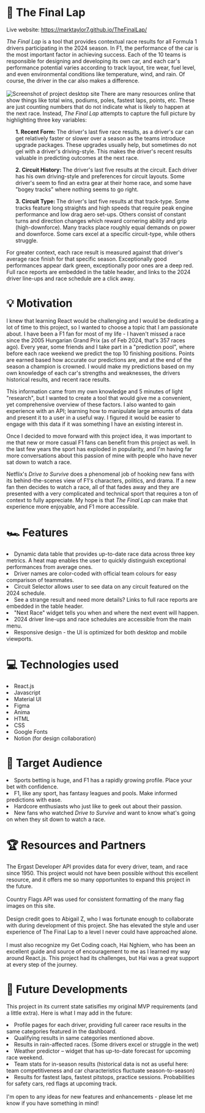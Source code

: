 # 🏁 The Final Lap

Live website: https://marktaylor7.github.io/TheFinalLap/

<i>The Final Lap</i> is a tool that provides contextual race results for all Formula 1 drivers participating in the 2024 season. In F1, the performance of the car is the most important factor in achieving success. Each of the 10 teams is responsible for designing and developing its own car, and each car's performance potential varies according to track layout, tire wear, fuel level, and even environmental conditions like temperature, wind, and rain. Of course, the driver in the car also makes a difference.<br/>
        <br/>
![Screenshot of project desktop site](src/assets/images/screenshots/desktopTitle.png)
        There are many resources online that show things like total wins, podiums, poles, fastest laps, points, etc. These are just counting numbers that do not indicate what is likely to happen at the next race. Instead, <i>The Final Lap</i> attempts to capture the full picture by highlighting three key variables:<br/>
        <ol><b>1. Recent Form: </b>The driver's last five race results, as a driver's car can get relatively faster or slower over a season as the teams introduce upgrade packages. These upgrades usually help, but sometimes do not gel with a driver's driving-style. This makes the driver's recent results valuable in predicting outcomes at the next race.  </ol>
        <ol><b>2. Circuit History: </b>The driver's last five results at the circuit. Each driver has his own driving-style and preferences for circuit layouts. Some driver's seem to find an extra gear at their home race, and some have "bogey tracks" where nothing seems to go right. </ol>
        <ol><b>3. Circuit Type: </b>The driver's last five results at that track-type. Some tracks feature long straights and high speeds that require peak engine performance and low drag aero set-ups. Others consist of constant turns and direction changes which reward cornering ability and grip (high-downforce). Many tracks place roughly equal demands on power and downforce. Some cars excel at a specific circuit-type, while others struggle.</ol>
        For greater context, each race result is measured against that driver's average race finish for that specific season. Exceptionally good performances appear dark green, exceptionally poor ones are a deep red. Full race reports are embedded in the table header, and links to the 2024 driver line-ups and race schedule are a click away.<br/>

# 💡 Motivation
I knew that learning React would be challenging and I would be dedicating a lot of time to this project, so I wanted to choose a topic that I am passionate about. I have been a F1 fan for most of my life - I haven't missed a race since the 2005 Hungarian Grand Prix (as of Feb 2024, that's 357 races ago). Every year, some friends and I take part in a "prediction pool", where before each race weekend we predict the top 10 finishing positions. Points are earned based how accurate our predictions are, and at the end of the season a champion is crowned. I would make my predictions based on my own knowledge of each car's strengths and weaknesses, the drivers historical results, and recent race results. <br/>

This information came from my own knowledge and 5 minutes of light "research", but I wanted to create a tool that would give me a convenient, yet comprehensive overview of these factors. I also wanted to gain experience with an API; learning how to manipulate large amounts of data and present it to a user in a useful way. I figured it would be easier to engage with this data if it was something I have an existing interest in.

Once I decided to move forward with this project idea, it was important to me that new or more casual F1 fans can benefit from this project as well. In the last few years the sport has exploded in popularity, and I'm having far more conversations about this passion of mine with people who have never sat down to watch a race.<br/>

Netflix's <i>Drive to Survive</i> does a phenomenal job of hooking new fans with its behind-the-scenes view of F1's characters, politics, and drama. If a new fan then decides to watch a race, all of that fades away and they are presented with a very complicated and technical sport that requires a ton of context to fully appreciate. My hope is that <i>The Final Lap</i> can make that experience more enjoyable, and F1 more accessible.

#  🏎️ Features
<li>Dynamic data table that provides up-to-date race data across three key metrics. A heat map enables the user to quickly distinguish exceptional performances from average ones.</li>
<li>Driver names are color-coded with official team colours for easy comparison of teammates.
<li>Circuit Selector allows user to see data on any circuit featured on the 2024 schedule.</li>
<li>See a strange result and need more details? Links to full race reports are embedded in the table header. </li>
<li>"Next Race" widget tells you when and where the next event will happen.</li>   
<li>2024 driver line-ups and race schedules are accessible from the main menu.</li>
<li>Responsive design - the UI is optimized for both desktop and mobile viewports.</li>

# 💻 Technologies used
<li>React.js</li>
<li>Javascript</li>
<li>Material UI</li>
<li>Figma</li>
<li>Anima</li>
<li>HTML</li>
<li>CSS</li>
<li>Google Fonts</li>
<li>Notion (for design collaboration)</li>

# 🎯 Target Audience
<li>Sports betting is huge, and F1 has a rapidly growing profile. Place your bet with confidence.</li>
<li>F1, like any sport, has fantasy leagues and pools. Make informed predictions with ease.</li>
<li>Hardcore enthusiasts who just like to geek out about their passion.</li>
<li>New fans who watched <i>Drive to Survive</i> and want to know what's going on when they sit down to watch a race.</li>

# 🏆 Resources and Partners
The Ergast Developer API provides data for every driver, team, and race since 1950. This project would not have been possible without this excellent resource, and it offers me so many opportunites to expand this project in the future.<br/>
<br/>
Country Flags API was used for consistent formatting of the many flag images on this site.<br/>
<br/>
Design credit goes to Abigail Z, who I was fortunate enough to collaborate with during development of this project. She has elevated the style and user experience of The Final Lap to a level I never could have approached alone.<br/>
<br/>
I must also recognize my Get Coding coach, Hai Nghiem, who has been an excellent guide and source of encouragement to me as I learned my way around React.js. This project had its challenges, but Hai was a great support at every step of the journey.

# 🔮 Future Developments
This project in its current state satisifies my original MVP requirements (and a little extra). Here is what I may add in the future:
<br/>
<li>Profile pages for each driver, providing full career race results in the same categories featured in the dashboard.</li>
<li>Qualifying results in same categories mentioned above.</li>
<li>Results in rain-affected races. (Some drivers excel or struggle in the wet)</li>
<li>Weather predictor – widget that has up-to-date forecast for upcoming race weekend.</li>
<li>Team stats for in-season results (historical data is not as useful here: team competitiveness and car characteristics fluctuate season-to-season)</li>
<li>Results for fastest laps, fastest pitstops, practice sessions. Probabilities for safety cars, red flags at upcoming track.</li>
<br/>
I'm open to any ideas for new features and enhancements - please let me know if you have something in mind!


